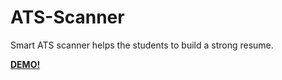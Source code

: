 # ATS-Scanner
Smart ATS scanner helps the students to build a strong resume.

**<a href="https://smartatsscanner.streamlit.app/">DEMO!</a>**
